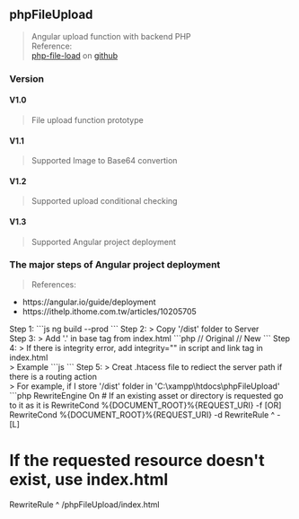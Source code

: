 ## phpFileUpload
> Angular upload function with backend PHP <br/>
> Reference: <br/>
> [php-file-load](https://www.techiediaries.com/php-file-upload-tutorial/) on [github](https://github.com/techiediaries/php-angular-file-upload)
### Version
#### V1.0
> File upload function prototype
#### V1.1
> Supported Image to Base64 convertion
#### V1.2
> Supported upload conditional checking 
#### V1.3
> Supported Angular project deployment

### The major steps of Angular project deployment
> References: 
<ul>
<li>https://angular.io/guide/deployment</li>
<li>https://ithelp.ithome.com.tw/articles/10205705</li>
</ul>
Step 1:
```js
ng build --prod
```
Step 2:
> Copy '/dist' folder to Server <br/>
Step 3:
> Add '.' in base tag from index.html 
```php
// Original
<base href="/">
// New
<base href="./">
```
Step 4:
> If there is integrity error, add integrity="" in script and link tag in index.html <br/>
> Example
```js
<link rel="stylesheet"
    href="https://unpkg.com/bootstrap-material-design@4.1.1/dist/css/bootstrap-material-design.css"
    integrity="" crossorigin="anonymous">
```
Step 5:
> Creat .htacess file to rediect the server path if there is a routing action <br/>
> For example, if I store '/dist' folder in 'C:\xampp\htdocs\phpFileUpload'
```php
RewriteEngine On
# If an existing asset or directory is requested go to it as it is
RewriteCond %{DOCUMENT_ROOT}%{REQUEST_URI} -f [OR]
RewriteCond %{DOCUMENT_ROOT}%{REQUEST_URI} -d
RewriteRule ^ - [L]

# If the requested resource doesn't exist, use index.html
RewriteRule ^ /phpFileUpload/index.html
```
